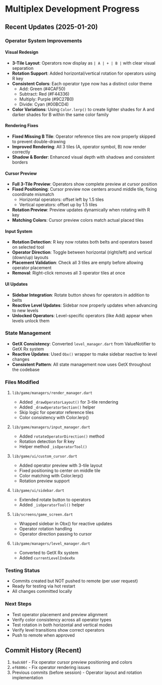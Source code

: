 # Multiplex Development Progress

## Recent Updates (2025-01-20)

### Operator System Improvements

#### Visual Redesign
- **3-Tile Layout**: Operators now display as `| A | + | B |` with clear visual separation
- **Rotation Support**: Added horizontal/vertical rotation for operators using R key
- **Consistent Colors**: Each operator type now has a distinct color theme
  - Add: Green (#4CAF50)
  - Subtract: Red (#F44336)
  - Multiply: Purple (#9C27B0)
  - Divide: Cyan (#00BCD4)
- **Color Variations**: Using `Color.lerp()` to create lighter shades for A and darker shades for B within the same color family

#### Rendering Fixes
- **Fixed Missing B Tile**: Operator reference tiles are now properly skipped to prevent double-drawing
- **Improved Rendering**: All 3 tiles (A, operator symbol, B) now render correctly
- **Shadow & Border**: Enhanced visual depth with shadows and consistent borders

#### Cursor Preview
- **Full 3-Tile Preview**: Operators show complete preview at cursor position
- **Fixed Positioning**: Cursor preview now centers around middle tile, fixing coordinate mismatch
  - Horizontal operators: offset left by 1.5 tiles
  - Vertical operators: offset up by 1.5 tiles
- **Rotation Preview**: Preview updates dynamically when rotating with R key
- **Matching Colors**: Cursor preview colors match actual placed tiles

#### Input System
- **Rotation Detection**: R key now rotates both belts and operators based on selected tool
- **Operator Direction**: Toggle between horizontal (right/left) and vertical (down/up) layouts
- **Placement Validation**: Check all 3 tiles are empty before allowing operator placement
- **Removal**: Right-click removes all 3 operator tiles at once

#### UI Updates
- **Sidebar Integration**: Rotate button shows for operators in addition to belts
- **Reactive Level Updates**: Sidebar now properly updates when advancing to new levels
- **Unlocked Operators**: Level-specific operators (like Add) appear when levels unlock them

### State Management
- **GetX Consistency**: Converted `level_manager.dart` from ValueNotifier to GetX Rx system
- **Reactive Updates**: Used `Obx()` wrapper to make sidebar reactive to level changes
- **Consistent Pattern**: All state management now uses GetX throughout the codebase

### Files Modified
1. `lib/game/managers/render_manager.dart`
   - Added `_drawOperatorLayout()` for 3-tile rendering
   - Added `_drawOperatorSection()` helper
   - Skip logic for operator reference tiles
   - Color consistency with Color.lerp()

2. `lib/game/managers/input_manager.dart`
   - Added `rotateOperatorDirection()` method
   - Rotation detection for R key
   - Helper method `_isOperatorTool()`

3. `lib/game/ui/custom_cursor.dart`
   - Added operator preview with 3-tile layout
   - Fixed positioning to center on middle tile
   - Color matching with Color.lerp()
   - Rotation preview support

4. `lib/game/ui/sidebar.dart`
   - Extended rotate button to operators
   - Added `_isOperatorTool()` helper

5. `lib/screens/game_screen.dart`
   - Wrapped sidebar in Obx() for reactive updates
   - Operator rotation handling
   - Operator direction passing to cursor

6. `lib/game/managers/level_manager.dart`
   - Converted to GetX Rx system
   - Added `currentLevelIndexRx`

### Testing Status
- Commits created but NOT pushed to remote (per user request)
- Ready for testing via hot restart
- All changes committed locally

### Next Steps
- Test operator placement and preview alignment
- Verify color consistency across all operator types
- Test rotation in both horizontal and vertical modes
- Verify level transitions show correct operators
- Push to remote when approved

## Commit History (Recent)
1. `9adc60f` - Fix operator cursor preview positioning and colors
2. `ef6806c` - Fix operator rendering issues
3. Previous commits (before session) - Operator layout and rotation implementation
